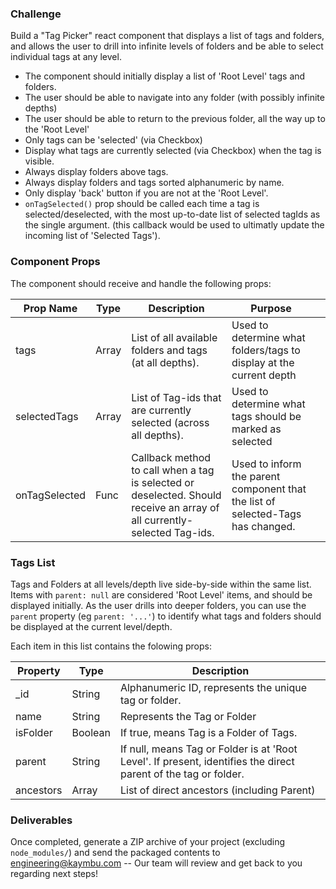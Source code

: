 
### Challenge
Build a "Tag Picker" react component that displays a list of tags and folders, and allows the user to drill into infinite levels of folders and be able to select individual tags at any level.

- The component should initially display a list of 'Root Level' tags and folders.
- The user should be able to navigate into any folder (with possibly infinite depths)
- The user should be able to return to the previous folder, all the way up to the 'Root Level'
- Only tags can be 'selected' (via Checkbox)
- Display what tags are currently selected (via Checkbox) when the tag is visible.
- Always display folders above tags.
- Always display folders and tags sorted alphanumeric by name.
- Only display 'back' button if you are not at the 'Root Level'.
- `onTagSelected()` prop should be called each time a tag is selected/deselected, with the most up-to-date list of selected tagIds as the single argument. (this callback would be used to ultimatly update the incoming list of 'Selected Tags').


### Component Props
The component should receive and handle the following props:


| Prop Name         | Type  | Description                                                                                                              | Purpose                                                                         |   |
|-------------------|-------|--------------------------------------------------------------------------------------------------------------------------|---------------------------------------------------------------------------------|---|
| tags              | Array | List of all available folders and tags (at all depths).                                                                  | Used to determine what folders/tags to display at the current depth             |   |
| selectedTags      | Array | List of Tag-ids that are currently selected (across all depths).                                                         | Used to determine what tags should be marked as selected                        |   |
| onTagSelected     | Func  | Callback method to call when a tag is selected or deselected. Should receive an array of all currently-selected Tag-ids. | Used to inform the parent component that the list of selected-Tags has changed. |   |


### Tags List
Tags and Folders at all levels/depth live side-by-side within the same list.
Items with `parent: null` are considered 'Root Level' items, and should be displayed initially. As the user drills into deeper folders, you can use the `parent` property (eg `parent: '...'`) to identify what tags and folders should be displayed at the current level/depth.

Each item in this list contains the folowing props:
  
| Property  | Type    | Description                                                                                                     |
|-----------|---------|-----------------------------------------------------------------------------------------------------------------|
| _id       | String  | Alphanumeric ID, represents the unique tag or folder.                                                           |
| name      | String  | Represents the Tag or Folder                                                                                    |
| isFolder  | Boolean | If true, means Tag is a Folder of Tags.                                                                         |
| parent    | String  | If null, means Tag or Folder is at 'Root Level'. If present, identifies the direct parent of the tag or folder. |
| ancestors | Array   | List of direct ancestors (including Parent)                                                                     |
  
  

### Deliverables

Once completed, generate a ZIP archive of your project (excluding `node_modules/`) and send the packaged contents to engineering@kaymbu.com -- Our team will review and get back to you regarding next steps!

